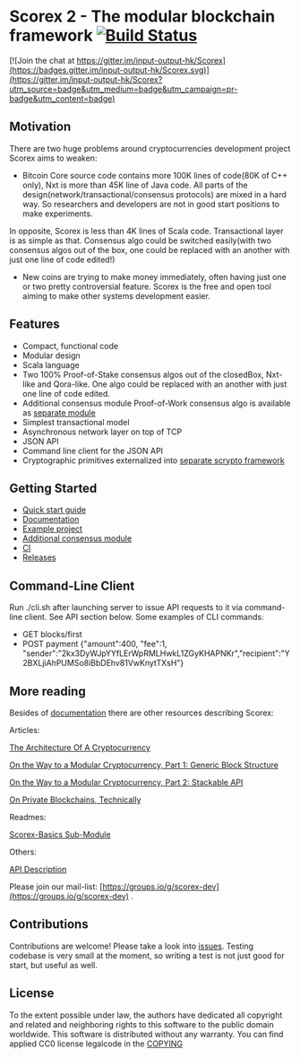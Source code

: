 Scorex 2 - The modular blockchain framework [![Build Status](http://23.94.190.226:8080/buildStatus/icon?job=scorex2/scorex-basics)](http://23.94.190.226:8080/job/scorex2/job/scorex-basics)
====================================================================================================================================================================================

[![Join the chat at https://gitter.im/input-output-hk/Scorex](https://badges.gitter.im/input-output-hk/Scorex.svg)](https://gitter.im/input-output-hk/Scorex?utm_source=badge&utm_medium=badge&utm_campaign=pr-badge&utm_content=badge)

Motivation
----------

There are two huge problems around cryptocurrencies development project Scorex aims to weaken:

* Bitcoin Core source code contains more 100K lines of code(80K of C++ only), Nxt is more than 45K
 line of Java code. All parts of the design(network/transactional/consensus protocols) are mixed in a hard way.
 So researchers and developers are not in good start positions to make experiments.

 In opposite, Scorex is less than 4K lines of Scala code. Transactional layer is as simple as that. Consensus algo
 could be switched easily(with two consensus algos out of the box, one could be replaced with an another with
  just one line of code edited!)

* New coins are trying to make money immediately, often having just one or two pretty controversial
 feature. Scorex is the free and open tool aiming to make other systems development easier.

Features
--------

* Compact, functional code
* Modular design
* Scala language
* Two 100% Proof-of-Stake consensus algos out of the closedBox, Nxt-like and Qora-like. One algo could be replaced
with an another with just one line of code edited.
* Additional consensus module Proof-of-Work consensus algo is available as [separate module](https://github.com/ScorexProject/Permacoin-consensus)
* Simplest transactional model
* Asynchronous network layer on top of TCP
* JSON API
* Command line client for the JSON API
* Cryptographic primitives externalized into [separate scrypto framework](https://github.com/ScorexProject/scrypto)

Getting Started
---------------

* [Quick start guide](https://github.com/ScorexProject/Scorex/wiki/Getting-started)
* [Documentation](https://github.com/ScorexProject/Scorex/wiki)
* [Example project](https://github.com/ScorexProject/Lagonaki)
* [Additional consensus module](https://github.com/ScorexProject/Permacoin-consensus)
* [CI](http://23.94.190.226:8080/job/scorex/)
* [Releases](https://github.com/ScorexProject/Scorex/releases)

Command-Line Client
-------------------

Run ./cli.sh after launching server to issue API requests to it via command-line client. See API section below.
Some examples of CLI commands:

 * GET blocks/first
 * POST payment {"amount":400, "fee":1, "sender":"2kx3DyWJpYYfLErWpRMLHwkL1ZGyKHAPNKr","recipient":"Y2BXLjiAhPUMSo8iBbDEhv81VwKnytTXsH"}

More reading
------------

Besides of [documentation](https://github.com/ScorexProject/Scorex/wiki) there are other resources describing Scorex:

Articles:

[The Architecture Of A Cryptocurrency](docs/articles/components.md)

[On the Way to a Modular Cryptocurrency, Part 1: Generic Block Structure](docs/articles/modular1.md)

[On the Way to a Modular Cryptocurrency, Part 2: Stackable API](docs/articles/modular2.md)

[On Private Blockchains, Technically](docs/artices/private-chains.md)

Readmes:

[Scorex-Basics Sub-Module](scorex-basics/README.md)

Others:

[API Description](docs/API.md)

Please join our mail-list: [https://groups.io/g/scorex-dev](https://groups.io/g/scorex-dev) .


Contributions
-------------

Contributions are welcome! Please take a look into [issues](https://github.com/ConsensusResearch/Scorex-Lagonaki/issues).
 Testing codebase is very small at the moment, so writing a test is not just good for start, but useful as well.

License
-------

To the extent possible under law, the authors have dedicated all copyright and related and neighboring
rights to this software to the public domain worldwide. This software is distributed without any warranty.
You can find applied CC0 license legalcode in the [COPYING](COPYING)
